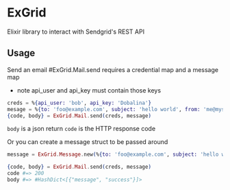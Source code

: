 ExGrid
======

Elixir library to interact with Sendgrid's REST API

## Usage

Send an email
#ExGrid.Mail.send requires a credential map and a message map
* note api_user and api_key must contain those keys

```elixir
creds = %{api_user: 'bob', api_key: 'Dobalina'}
mesage = %{to: 'foo@example.com', subject: 'hello world', from: 'me@myselfandi.com'}
{code, body} = ExGrid.Mail.send(creds, message)
```

`body` is a json return
`code` is the HTTP response code

Or you can create a message struct to be passed around

```elixir
message = ExGrid.Message.new(%{to: 'foo@example.com', subject: 'hello world', from: 'me@mysefandi.com'})

{code, body} = ExGrid.Mail.send(creds, message)
code #=> 200
body #=> #HashDict<[{"message", "success"}]>
```

 
